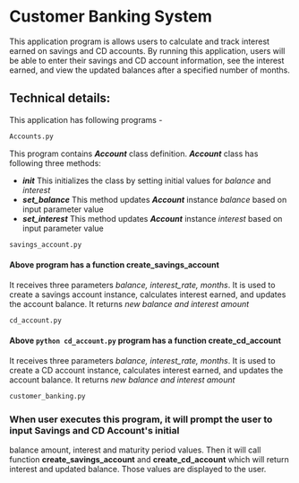 # Customer Banking System
This application program is allows users to calculate and track interest earned on savings 
and CD accounts. By running this application, users will be able to enter their 
savings and CD account information, see the interest earned, and view the 
updated balances after a specified number of months.

## Technical details:
This application has following programs - 
```python
Accounts.py
```
This program contains ***Account*** class definition. 
    ***Account*** class has following three methods:
- ***init*** This initializes the class by setting initial values for *balance* and *interest*
- ***set_balance*** This method updates ***Account*** instance *balance* based on input parameter value
- ***set_interest*** This method updates ***Account*** instance *interest* based on input parameter value  

```python
savings_account.py
```
#### Above program has a function **create_savings_account**
It receives three parameters *balance, interest_rate, months*.
It is used to create a savings account instance, calculates interest earned, and updates the account balance.
It returns *new balance and interest amount*

```python
cd_account.py
```
#### Above ```python cd_account.py``` program has a function **create_cd_account**
It receives three parameters *balance, interest_rate, months*.
It is used to create a CD account instance, calculates interest earned, and updates the account balance.
It returns *new balance and interest amount*

```python
customer_banking.py
```
### When user executes this program, it will prompt the user to input Savings and CD Account's initial
balance amount, interest and maturity period values. 
Then it will call function **create_savings_account** and **create_cd_account** which will return 
interest and updated balance. Those values are displayed to the user. 

